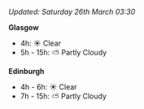 *Updated: Saturday 26th March 03:30*

**Glasgow**

* 4h: :sunny: Clear
* 5h - 15h: :partly_sunny: Partly Cloudy

**Edinburgh**

* 4h - 6h: :sunny: Clear
* 7h - 15h: :partly_sunny: Partly Cloudy
